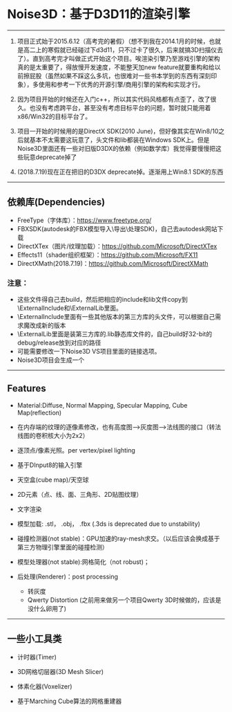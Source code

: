 # Noise3D：基于D3D11的渲染引擎 #
----------------------------------------------

1. 项目正式始于2015.6.12（高考完的暑假）（想不到我在2014.1月的时候，也就是高二上的寒假就已经碰过下d3d11，只不过卡了很久，后来就搞3D扫描仪去了）。直到高考完才叫做正式开始这个项目。唉渲染引擎乃至游戏引擎的架构真的是太重要了，得放慢开发速度，不能整天加new feature就要重构和给以前擦屁股（虽然如果不踩这么多坑，也很难对一些书本学到的东西有深刻印象），多使用和参考一下优秀的开源引擎/商用引擎的架构和实现才行。<br/>

2. 因为项目开始的时候还在入门c++，所以其实代码风格都有点歪了，改了很久。也没有考虑跨平台，甚至没有考虑目标平台的问题，暂时就只能用着x86/Win32的目标平台了。<br/>

3. 项目一开始的时候用的是DirectX SDK(2010 June)，但好像其实在Win8/10之后就基本不太需要这玩意了，头文件和lib都装在Windows SDK上。但是Noise3D里面还有一些对旧版D3DX的依赖（例如数学库）我觉得要慢慢把这些玩意deprecate掉了<br/>

4. (2018.7.19)现在正在把旧的D3DX deprecate掉。逐渐用上Win8.1 SDK的东西<br/>

----------------------
##  依赖库(Dependencies)
* FreeType（字体库）：https://www.freetype.org/
* FBXSDK(autodesk的FBX模型导入\导出\处理SDK)，自己去autodesk网站下载
* DirectXTex（图片/纹理加载）：https://github.com/Microsoft/DirectXTex
* Effects11（shader组织框架）：https://github.com/Microsoft/FX11
* DirectXMath(2018.7.19)：https://github.com/Microsoft/DirectXMath

### 注意：
* 这些文件得自己去build，然后把相应的include和lib文件copy到\ExternalInclude和\ExternalLib里面。
* \ExternalInclude里面有一些其他版本的第三方库的头文件，可以根据自己需求魔改成新的版本
* \ExternalLib里面是装第三方库的.lib静态库文件的，自己build好32-bit的debug/release放到对应的路径
* 可能需要修改一下Noise3D VS项目里面的链接选项。
* Noise3D项目会生成一个

----------------------

## Features
* Material:Diffuse, Normal Mapping, Specular Mapping, Cube Map(reflection)

* 在内存端的纹理的逐像素修改，也有高度图-->灰度图-->法线图的接口（转法线图的卷积核大小为2x2）

* 逐顶点/像素光照。per vertex/pixel lighting

* 基于DInput8的输入引擎

* 天空盒(cube map)/天空球

* 2D元素（点、线、面、三角形、2D贴图纹理）

* 文字渲染

* 模型加载: .stl， .obj， .fbx (.3ds is deprecated due to unstability)

* 碰撞检测器(not stable)：GPU加速的ray-mesh求交。（以后应该会换成基于第三方物理引擎里面的碰撞检测）

* 模型处理器(not stable):网格简化（not robust)；

* 后处理(Renderer)：post processing
    * 转灰度
    * Qwerty Distortion (之前用来做另一个项目Qwerty 3D时候做的，应该是没什么卵用了)

--------------------------------------------------

## 一些小工具类

* 计时器(Timer)

* 3D网格切层器(3D Mesh Slicer)

* 体素化器(Voxelizer)

* 基于Marching Cube算法的网格重建器
